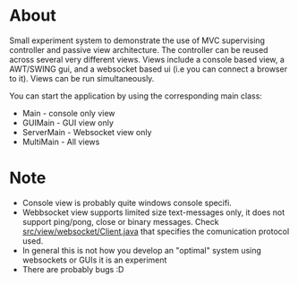 # About
Small experiment system to demonstrate the use of MVC supervising controller and passive view architecture. The controller can be reused across several very different views.
Views include a console based view, a AWT/SWING gui, and a websocket based ui (i.e you can connect a browser to it). Views can be run simultaneously.

You can start the application by using the corresponding main class:
* Main - console only view
* GUIMain - GUI view only
* ServerMain - Websocket view only
* MultiMain - All views


# Note
* Console view is probably quite windows console specifi.
* Webbsocket view supports limited size text-messages only, it does not support ping/pong, close or binary messages. Check [src/view/websocket/Client.java](src/view/websocket/Client.java) that specifies the comunication protocol used.
* In general this is not how you develop an "optimal" system using websockets or GUIs it is an experiment
* There are probably bugs :D
